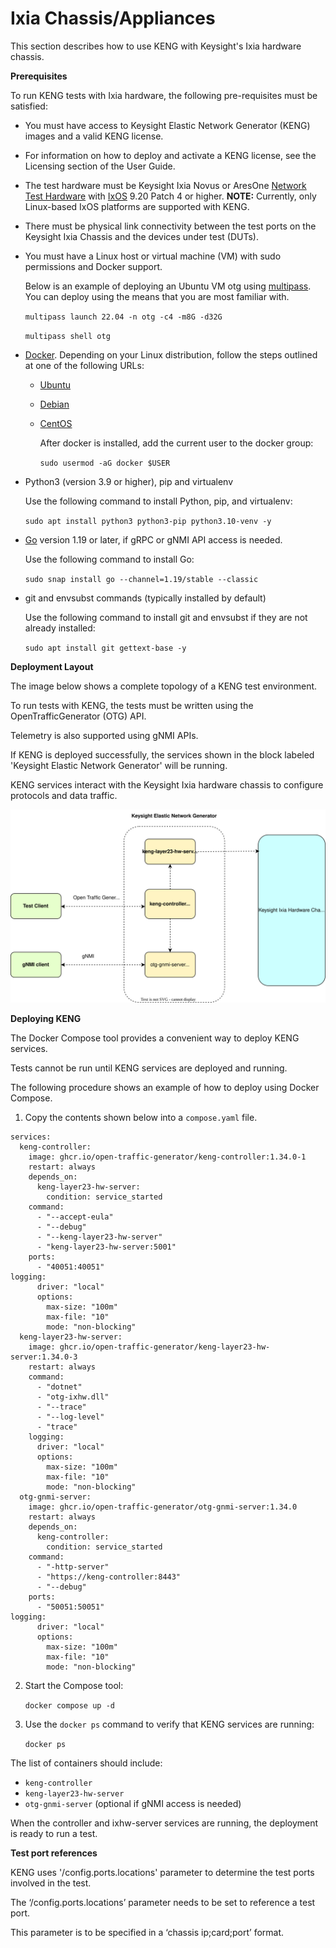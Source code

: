 # Ixia Chassis/Appliances
 This section describes how to use KENG with Keysight's Ixia hardware chassis.

**Prerequisites**

To run KENG tests with Ixia hardware, the following pre-requisites must be satisfied:

- You must have access to Keysight Elastic Network Generator (KENG) images and a valid KENG license.
- For information on how to deploy and activate a KENG license, see the Licensing section of the User Guide.
- The test hardware must be Keysight Ixia Novus or AresOne [Network Test Hardware](https://www.keysight.com/us/en/products/network-test/network-test-hardware.html) with [IxOS](https://support.ixiacom.com/ixos-software-downloads-documentation) 9.20 Patch 4 or higher.
**NOTE:**  Currently, only Linux-based IxOS platforms are supported with KENG.
- There must be physical link connectivity between the test ports on the Keysight Ixia Chassis and the devices under test (DUTs).
- You must have a Linux host or virtual machine (VM) with sudo permissions and Docker support.

	Below is an example of deploying an Ubuntu VM otg using [multipass](https://multipass.run/).  You can deploy using the means that you are most familiar with.

	`multipass launch 22.04 -n otg -c4 -m8G -d32G`

	`multipass shell otg`

- [Docker](https://docs.docker.com/engine/install/ubuntu/). Depending on your Linux distribution, follow the steps outlined at one of the following URLs:
  - [Ubuntu](https://docs.docker.com/engine/install/ubuntu/)
  - [Debian](https://docs.docker.com/engine/install/debian/)
  - [CentOS](https://docs.docker.com/engine/install/centos/)

	After docker is installed, add the current user to the docker group:

	`sudo usermod -aG docker $USER`

- Python3 (version 3.9 or higher), pip and virtualenv

	Use the following command to install Python, pip, and virtualenv:

	`sudo apt install python3 python3-pip python3.10-venv -y`

- [Go](https://go.dev/dl/) version 1.19 or later, if gRPC or gNMI API access is needed.

	Use the following command to install Go:

	`sudo snap install go --channel=1.19/stable --classic`

- git and envsubst commands (typically installed by default)

	Use the following command to install git and envsubst if they are not already installed:

	`sudo apt install git gettext-base -y`

**Deployment Layout**

The image below shows a complete topology of a KENG test environment.

To run tests with KENG, the tests must be written using the  OpenTrafficGenerator (OTG) API.

Telemetry is also supported using gNMI APIs.

If KENG is deployed successfully, the services shown in the block labeled 'Keysight Elastic Network Generator' will be running.

KENG services interact with the Keysight Ixia hardware chassis to configure protocols and data traffic.

![ ](res/hw-server.drawio.svg)

**Deploying KENG**

The Docker Compose tool provides a convenient way to deploy KENG services.

Tests cannot be run until KENG services are deployed and running.

The following procedure shows an example of how to deploy using Docker Compose.


1. Copy the contents shown below into a `compose.yaml` file.



```
services:
  keng-controller:
    image: ghcr.io/open-traffic-generator/keng-controller:1.34.0-1
    restart: always
    depends_on:
      keng-layer23-hw-server:
        condition: service_started
    command:
      - "--accept-eula"
      - "--debug"
      - "--keng-layer23-hw-server"
      - "keng-layer23-hw-server:5001"
    ports:
      - "40051:40051"
logging:
      driver: "local"
      options:
        max-size: "100m"
        max-file: "10"
        mode: "non-blocking"
  keng-layer23-hw-server:
    image: ghcr.io/open-traffic-generator/keng-layer23-hw-server:1.34.0-3
    restart: always
    command:
      - "dotnet"
      - "otg-ixhw.dll"
      - "--trace"
      - "--log-level"
      - "trace"
    logging:
      driver: "local"
      options:
        max-size: "100m"
        max-file: "10"
        mode: "non-blocking"
  otg-gnmi-server:
    image: ghcr.io/open-traffic-generator/otg-gnmi-server:1.34.0
    restart: always
    depends_on:
      keng-controller:
        condition: service_started
    command:
      - "-http-server"
      - "https://keng-controller:8443"
      - "--debug"
    ports:
      - "50051:50051"
logging:
      driver: "local"
      options:
        max-size: "100m"
        max-file: "10"
        mode: "non-blocking"
```

2. Start the Compose tool:

	`docker compose up -d`


3. Use the `docker ps` command to verify that KENG services are running:

	`docker ps`

The list of containers should include:
- `keng-controller`
- `keng-layer23-hw-server`
- `otg-gnmi-server`  (optional if gNMI access is needed)

When the controller and ixhw-server services are running, the deployment is ready to run a test.

**Test port references**

KENG uses '/config.ports.locations' parameter to determine the test ports involved in the test.

The ‘/config.ports.locations’ parameter needs to be set to reference a test port.

This parameter is to be specified in a ‘chassis ip;card;port’ format.

